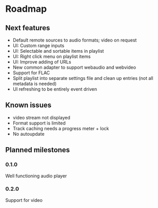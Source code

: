 # Roadmap

## Next features
* Default remote sources to audio formats; video on request
* UI: Custom range inputs
* UI: Selectable and sortable items in playlist
* UI: Right click menu on playlist items
* UI: Improve adding of URLs
* New common adapter to support webaudio and webvideo
* Support for FLAC
* Split playlist into separate settings file and clean up entries (not all metadata is needed)
* UI refreshing to be entirely event driven


## Known issues
* video stream not displayed
* Format support is limited
* Track caching needs a progress meter + lock
* No autoupdate


## Planned milestones

### 0.1.0
Well functioning audio player

### 0.2.0
Support for video
